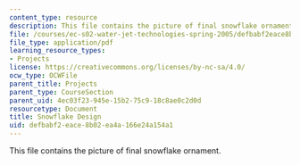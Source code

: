 ```yaml
---
content_type: resource
description: This file contains the picture of final snowflake ornament.
file: /courses/ec-s02-water-jet-technologies-spring-2005/defbabf2eace8b02ea4a166e24a154a1_MITEC_S02S05_snowflake.pdf
file_type: application/pdf
learning_resource_types:
- Projects
license: https://creativecommons.org/licenses/by-nc-sa/4.0/
ocw_type: OCWFile
parent_title: Projects
parent_type: CourseSection
parent_uid: 4ec03f23-945e-15b2-75c9-18c8ae0c2d0d
resourcetype: Document
title: Snowflake Design
uid: defbabf2-eace-8b02-ea4a-166e24a154a1
---
```

This file contains the picture of final snowflake ornament.
